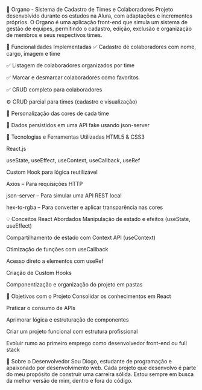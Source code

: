 🧩 Organo - Sistema de Cadastro de Times e Colaboradores
Projeto desenvolvido durante os estudos na Alura, com adaptações e incrementos próprios. O Organo é uma aplicação front-end que simula um sistema de gestão de equipes, permitindo o cadastro, edição, exclusão e organização de membros e seus respectivos times.

🔧 Funcionalidades Implementadas
✅ Cadastro de colaboradores com nome, cargo, imagem e time

✅ Listagem de colaboradores organizados por time

✅ Marcar e desmarcar colaboradores como favoritos

✅ CRUD completo para colaboradores

⚙️ CRUD parcial para times (cadastro e visualização)

🎨 Personalização das cores de cada time

💾 Dados persistidos em uma API fake usando json-server

🧪 Tecnologias e Ferramentas Utilizadas
HTML5 & CSS3

React.js

useState, useEffect, useContext, useCallback, useRef

Custom Hook para lógica reutilizável

Axios – Para requisições HTTP

json-server – Para simular uma API REST local

hex-to-rgba – Para converter e aplicar transparência nas cores

💡 Conceitos React Abordados
Manipulação de estado e efeitos (useState, useEffect)

Compartilhamento de estado com Context API (useContext)

Otimização de funções com useCallback

Acesso direto a elementos com useRef

Criação de Custom Hooks

Componentização e organização do projeto em pastas

🎯 Objetivos com o Projeto
Consolidar os conhecimentos em React

Praticar o consumo de APIs

Aprimorar lógica e estruturação de componentes

Criar um projeto funcional com estrutura profissional

Evoluir rumo ao primeiro emprego como desenvolvedor front-end ou full stack

🧔 Sobre o Desenvolvedor
Sou Diogo, estudante de programação e apaixonado por desenvolvimento web. Cada projeto que desenvolvo é parte do meu propósito de construir uma carreira sólida. Estou sempre em busca da melhor versão de mim, dentro e fora do código.
